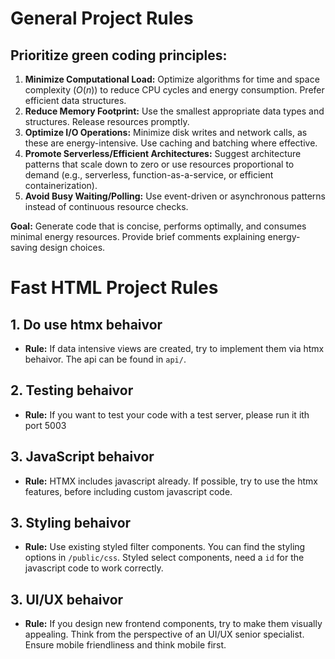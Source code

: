 
# General Project Rules

## Prioritize **green coding** principles:
1. **Minimize Computational Load:** Optimize algorithms for time and space complexity ($O(n)$) to reduce CPU cycles and energy consumption. Prefer efficient data structures.
2. **Reduce Memory Footprint:** Use the smallest appropriate data types and structures. Release resources promptly.
3. **Optimize I/O Operations:** Minimize disk writes and network calls, as these are energy-intensive. Use caching and batching where effective.
4. **Promote Serverless/Efficient Architectures:** Suggest architecture patterns that scale down to zero or use resources proportional to demand (e.g., serverless, function-as-a-service, or efficient containerization).
5. **Avoid Busy Waiting/Polling:** Use event-driven or asynchronous patterns instead of continuous resource checks.

**Goal:** Generate code that is concise, performs optimally, and consumes minimal energy resources. Provide brief comments explaining energy-saving design choices.

# Fast HTML Project Rules

## 1. Do use htmx behaivor

- **Rule:** If data intensive views are created, try to implement them via htmx behaivor. The api can be found in
  `api/`.

## 2. Testing behaivor

- **Rule:** If you want to test your code with a test server, please run it ith port 5003

## 3. JavaScript behaivor

- **Rule:** HTMX includes javascript already. If possible, try to use the htmx features, before including custom
  javascript code.

## 3. Styling behaivor

- **Rule:** Use existing styled filter components. You can find the styling options in `/public/css`. Styled select
  components, need a `id` for the javascript code to work correctly.

## 3. UI/UX behaivor

- **Rule:** If you design new frontend components, try to make them visually appealing. Think from the perspective of an
  UI/UX senior specialist. Ensure mobile friendliness and think mobile first. 